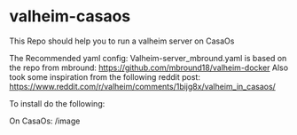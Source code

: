 # valheim-casaos
This Repo should help you to run a valheim server on CasaOs

The Recommended yaml config: Valheim-server_mbround.yaml is based on the repo from mbround: https://github.com/mbround18/valheim-docker
Also took some inspiration from the following reddit post: https://www.reddit.com/r/valheim/comments/1bijg8x/valheim_in_casaos/

To install do the following:

On CasaOs:
/image
